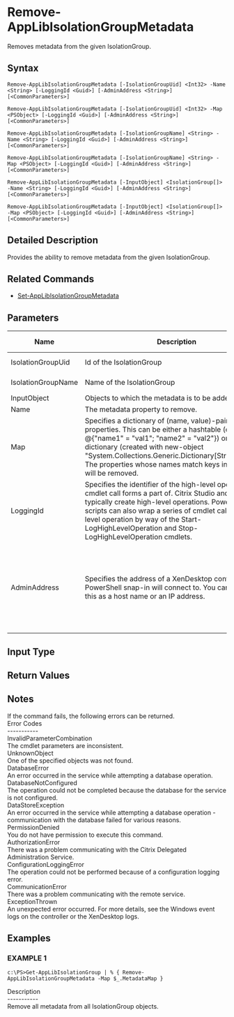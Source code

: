 ﻿# Remove-AppLibIsolationGroupMetadata

   Removes metadata from the given IsolationGroup.

## Syntax
```
Remove-AppLibIsolationGroupMetadata [-IsolationGroupUid] <Int32> -Name <String> [-LoggingId <Guid>] [-AdminAddress <String>] [<CommonParameters>]

Remove-AppLibIsolationGroupMetadata [-IsolationGroupUid] <Int32> -Map <PSObject> [-LoggingId <Guid>] [-AdminAddress <String>] [<CommonParameters>]

Remove-AppLibIsolationGroupMetadata [-IsolationGroupName] <String> -Name <String> [-LoggingId <Guid>] [-AdminAddress <String>] [<CommonParameters>]

Remove-AppLibIsolationGroupMetadata [-IsolationGroupName] <String> -Map <PSObject> [-LoggingId <Guid>] [-AdminAddress <String>] [<CommonParameters>]

Remove-AppLibIsolationGroupMetadata [-InputObject] <IsolationGroup[]> -Name <String> [-LoggingId <Guid>] [-AdminAddress <String>] [<CommonParameters>]

Remove-AppLibIsolationGroupMetadata [-InputObject] <IsolationGroup[]> -Map <PSObject> [-LoggingId <Guid>] [-AdminAddress <String>] [<CommonParameters>]
```

## Detailed Description
   Provides the ability to remove metadata from the given IsolationGroup.

## Related Commands
  * [Set-AppLibIsolationGroupMetadata](Set-AppLibIsolationGroupMetadata.html)
## Parameters

| Name   | Description | Required? | Pipeline Input | Default Value |
| --- | --- | --- | --- | --- |
| IsolationGroupUid | Id of the IsolationGroup | true | true (ByValue, ByPropertyName) |  |
| IsolationGroupName | Name of the IsolationGroup | true | true (ByValue, ByPropertyName) |  |
| InputObject | Objects to which the metadata is to be added. | true | true (ByValue) |  |
| Name | The metadata property to remove. | true | false |  |
| Map | Specifies a dictionary of (name, value)-pairs for the properties. This can be either a hashtable (created with @{"name1" = "val1"; "name2" = "val2"}) or a string dictionary (created with new-object "System.Collections.Generic.Dictionary[String,String]"). The properties whose names match keys in the map will be removed. | true | true (ByValue) |  |
| LoggingId | Specifies the identifier of the high-level operation this cmdlet call forms a part of. Citrix Studio and Director typically create high-level operations. PowerShell scripts can also wrap a series of cmdlet calls in a high-level operation by way of the Start-LogHighLevelOperation and Stop-LogHighLevelOperation cmdlets. | false | false |  |
| AdminAddress | Specifies the address of a XenDesktop controller the PowerShell snap-in will connect to. You can provide this as a host name or an IP address. | false | false | Localhost. Once a value is provided by any cmdlet, this value becomes the default. |

## Input Type
### 
   
## Return Values
### 
   ## Notes
   If the command fails, the following errors can be returned.<br>    Error Codes<br>    -----------<br>    InvalidParameterCombination<br>        The cmdlet parameters are inconsistent.<br>    UnknownObject<br>        One of the specified objects was not found.<br>    DatabaseError<br>        An error occurred in the service while attempting a database operation.<br>    DatabaseNotConfigured<br>        The operation could not be completed because the database for the service is not configured.<br>    DataStoreException<br>        An error occurred in the service while attempting a database operation - communication with the database failed for various reasons.<br>    PermissionDenied<br>        You do not have permission to execute this command.<br>    AuthorizationError<br>        There was a problem communicating with the Citrix Delegated Administration Service.<br>    ConfigurationLoggingError<br>        The operation could not be performed because of a configuration logging error.<br>    CommunicationError<br>        There was a problem communicating with the remote service.<br>    ExceptionThrown<br>        An unexpected error occurred.  For more details, see the Windows event logs on the controller or the XenDesktop logs.
## Examples

### EXAMPLE 1
```
c:\PS>Get-AppLibIsolationGroup | % { Remove-AppLibIsolationGroupMetadata -Map $_.MetadataMap }
```
   Description<br>-----------<br>Remove all metadata from all IsolationGroup objects.
